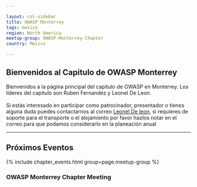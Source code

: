 ```yaml
---

layout: col-sidebar
title: OWASP Monterrey
tags: mexico
region: North America
meetup-group: OWASP-Monterrey-Chapter
country: Mexico

---
```


<strong>Bienvenidos al Capitulo de OWASP Monterrey</strong>
---------------

Bienvenidos a la página principal del capítulo de OWASP en Monterrey. Los líderes del capítulo son Ruben Fernandez y Leonel De Leon.
<br><br>
Si estás interesado en participar como patrocinador, presentador o
tienes alguna duda puedes contactarnos al correo [Leonel De leon](mailto:leoneldavid.deleonjuarez@owasp.org), si requieres de soporte para el transporte o el alojamiento por favor hazlos notar en el correo para que podamos considerarlo en la planeación anual
<hr/>

Próximos Eventos
---------------
 {% include chapter_events.html group=page.meetup-group %}
### OWASP Monterrey Chapter Meeting

